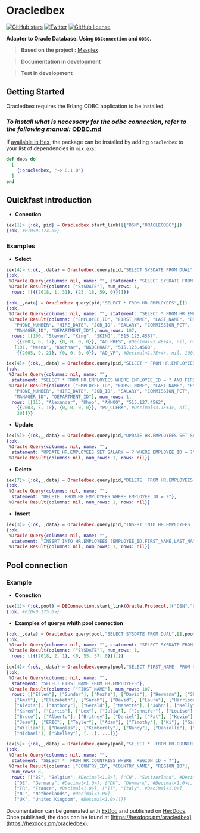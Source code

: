# Oracledbex
[![GitHub stars](https://img.shields.io/github/stars/epaulf/Oracledbex.svg?style=plastic)](https://github.com/epaulf/Oracledbex/stargazers)
[![Twitter](https://img.shields.io/twitter/url/https/github.com/epaulf/Oracledbex/.svg?style=social&style=plastic)](https://twitter.com/intent/tweet?text=Wow:&url=https%3A%2F%2Fgithub.com%2Fepaulf%2FOracledbex%2F)
[![GitHub license](https://img.shields.io/github/license/epaulf/Oracledbex.svg)](https://github.com/epaulf/Oracledbex/blob/master/LICENSE)


**Adapter to Oracle Database. Using `DBConnection` and `ODBC`.**

> **Based on the project :** [Mssqlex](https://github.com/findmypast-oss/mssqlex)

> **Documentation in development**

> **Test in development**

## Getting Started

Oracledbex requires the Erlang ODBC application to be installed.

### ***To install what is necessary for the odbc connection, refer to the following manual:*** [ODBC.md](https://github.com/epaulf/Oracledbex/blob/master/Connect_erlang_to_Oracle_db_with_Unixodbc.md)  

If [available in Hex](https://hex.pm/docs/publish), the package can be installed
by adding `oracledbex` to your list of dependencies in `mix.exs`:

```elixir
def deps do
  [
    {:oracledbex, "~> 0.1.0"}
  ]
end
```

## Quickfast introduction

- **Conection**
```elixir
iex(1)> {:ok, pid} = Oracledbex.start_link([{"DSN","ORACLEODBC"}])
{:ok, #PID<0.174.0>}
```
### Examples
- **Select**
```elixir
iex(4)> {:ok,_,data} = Oracledbex.query(pid,"SELECT SYSDATE FROM DUAL",[])
{:ok,
 %Oracle.Query{columns: nil, name: "", statement: "SELECT SYSDATE FROM DUAL"},
 %Oracle.Result{columns: ["SYSDATE"], num_rows: 1,
  rows: [[{{2018, 1, 31}, {23, 18, 59, 0}}]]}}

{:ok,_,data} = Oracledbex.query(pid,"SELECT * FROM HR.EMPLOYEES",[])
{:ok,
 %Oracle.Query{columns: nil, name: "", statement: "SELECT * FROM HR.EMPLOYEES"},
 %Oracle.Result{columns: ["EMPLOYEE_ID", "FIRST_NAME", "LAST_NAME", "EMAIL",
   "PHONE_NUMBER", "HIRE_DATE", "JOB_ID", "SALARY", "COMMISSION_PCT",
   "MANAGER_ID", "DEPARTMENT_ID"], num_rows: 107,
  rows: [[100, "Steven", "King", "SKING", "515.123.4567",
    {{2003, 6, 17}, {0, 0, 0, 0}}, "AD_PRES", #Decimal<2.4E+4>, nil, nil, 90],
   [101, "Neena", "Kochhar", "NKOCHHAR", "515.123.4568",
    {{2005, 9, 21}, {0, 0, 0, 0}}, "AD_VP", #Decimal<1.7E+4>, nil, 100, 90],

iex(4)> {:ok,_,data} = Oracledbex.query(pid,"SELECT * FROM HR.EMPLOYEES WHERE EMPLOYEE_ID = ? AND FIRST_NAME = ?",[115,"Alexander"])
{:ok,
 %Oracle.Query{columns: nil, name: "",
  statement: "SELECT * FROM HR.EMPLOYEES WHERE EMPLOYEE_ID = ? AND FIRST_NAME = ?"},
 %Oracle.Result{columns: ["EMPLOYEE_ID", "FIRST_NAME", "LAST_NAME", "EMAIL",
   "PHONE_NUMBER", "HIRE_DATE", "JOB_ID", "SALARY", "COMMISSION_PCT",
   "MANAGER_ID", "DEPARTMENT_ID"], num_rows: 1,
  rows: [[115, "Alexander", "Khoo", "AKHOO", "515.127.4562",
    {{2003, 5, 18}, {0, 0, 0, 0}}, "PU_CLERK", #Decimal<3.1E+3>, nil, 114,
    30]]}}
```

- **Update**
```elixir
iex(5)> {:ok,_,data} = Oracledbex.query(pid,"UPDATE HR.EMPLOYEES SET SALARY = ? WHERE EMPLOYEE_ID = ?",[20000,115])
{:ok,
 %Oracle.Query{columns: nil, name: "",
  statement: "UPDATE HR.EMPLOYEES SET SALARY = ? WHERE EMPLOYEE_ID = ?"},
 %Oracle.Result{columns: nil, num_rows: 1, rows: nil}}
```
- **Delete**
```elixir
iex(7)> {:ok,_,data} = Oracledbex.query(pid,"DELETE  FROM HR.EMPLOYEES WHERE EMPLOYEE_ID = ?",[115])
{:ok,
 %Oracle.Query{columns: nil, name: "",
  statement: "DELETE  FROM HR.EMPLOYEES WHERE EMPLOYEE_ID = ?"},
 %Oracle.Result{columns: nil, num_rows: 1, rows: nil}}
```
- **Insert**
```elixir
iex(3)> {:ok,_,data} = Oracledbex.query(pid,"INSERT INTO HR.EMPLOYEES (EMPLOYEE_ID,FIRST_NAME,LAST_NAME,EMAIL,PHONE_NUMBER,JOB_ID,SALARY,MANAGER_ID,DEPARTMENT_ID,HIRE_DATE) VALUES (?,?,?,?,?,?,?,?,?,TO_DATE(?,'DD/MM/RR'))",[4000,"ERIC","Flores","ericpaulfloresegmail.com","44444.44","PU_CLERK",300000,114,30,"31/01/18"])
{:ok,
 %Oracle.Query{columns: nil, name: "",
  statement: "INSERT INTO HR.EMPLOYEES (EMPLOYEE_ID,FIRST_NAME,LAST_NAME,EMAIL,PHONE_NUMBER,JOB_ID,SALARY,MANAGER_ID,DEPARTMENT_ID,HIRE_DATE) VALUES (?,?,?,?,?,?,?,?,?,TO_DATE(?,'DD/MM/RR'))"},
 %Oracle.Result{columns: nil, num_rows: 1, rows: nil}}
```
## Pool connection
### Example
- **Conection**
```elixir
iex(1)> {:ok,pool} = DBConnection.start_link(Oracle.Protocol,[{"DSN","ORACLEODBC"},{:pool_size,5},{:pool,DBConnection.Poolboy}])
{:ok, #PID<0.175.0>}
```
- **Examples of querys whith pool connection**
```elixir
{:ok,_,data} = Oracledbex.query(pool,"SELECT SYSDATE FROM DUAL",[],pool: DBConnection.Poolboy)
{:ok,
 %Oracle.Query{columns: nil, name: "", statement: "SELECT SYSDATE FROM DUAL"},
 %Oracle.Result{columns: ["SYSDATE"], num_rows: 1,
  rows: [[{{2018, 2, 1}, {0, 55, 57, 0}}]]}}
```
```elixir
iex(4)> {:ok,_,data} = Oracledbex.query(pool,"SELECT FIRST_NAME  FROM HR.EMPLOYEES",[],pool: DBConnection.Poolboy)
{:ok,
 %Oracle.Query{columns: nil, name: "",
  statement: "SELECT FIRST_NAME FROM HR.EMPLOYEES"},
 %Oracle.Result{columns: ["FIRST_NAME"], num_rows: 107,
  rows: [["Ellen"], ["Sundar"], ["Mozhe"], ["David"], ["Hermann"], ["Shelli"],
   ["Amit"], ["Elizabeth"], ["Sarah"], ["David"], ["Laura"], ["Harrison"],
   ["Alexis"], ["Anthony"], ["Gerald"], ["Nanette"], ["John"], ["Kelly"],
   ["Karen"], ["Curtis"], ["Lex"], ["Julia"], ["Jennifer"], ["Louise"],
   ["Bruce"], ["Alberto"], ["Britney"], ["Daniel"], ["Pat"], ["Kevin"],
   ["Jean"], ["ERIC"], ["Tayler"], ["Adam"], ["Timothy"], ["Ki"], ["Girard"],
   ["William"], ["Douglas"], ["Kimberely"], ["Nancy"], ["Danielle"], ["Peter"],
   ["Michael"], ["Shelley"], [...], ...]}}
```
```elixir
iex(5)> {:ok,_,data} = Oracledbex.query(pool,"SELECT *  FROM HR.COUNTRIES WHERE  REGION_ID = ?",[1],pool: DBConnection.Poolboy)
{:ok,
 %Oracle.Query{columns: nil, name: "",
  statement: "SELECT *  FROM HR.COUNTRIES WHERE  REGION_ID = ?"},
 %Oracle.Result{columns: ["COUNTRY_ID", "COUNTRY_NAME", "REGION_ID"],
  num_rows: 8,
  rows: [["BE", "Belgium", #Decimal<1.0>], ["CH", "Switzerland", #Decimal<1.0>],
   ["DE", "Germany", #Decimal<1.0>], ["DK", "Denmark", #Decimal<1.0>],
   ["FR", "France", #Decimal<1.0>], ["IT", "Italy", #Decimal<1.0>],
   ["NL", "Netherlands", #Decimal<1.0>],
   ["UK", "United Kingdom", #Decimal<1.0>]]}}
```
Documentation can be generated with [ExDoc](https://github.com/elixir-lang/ex_doc)
and published on [HexDocs](https://hexdocs.pm). Once published, the docs can
be found at [https://hexdocs.pm/oracledbex](https://hexdocs.pm/oracledbex).

